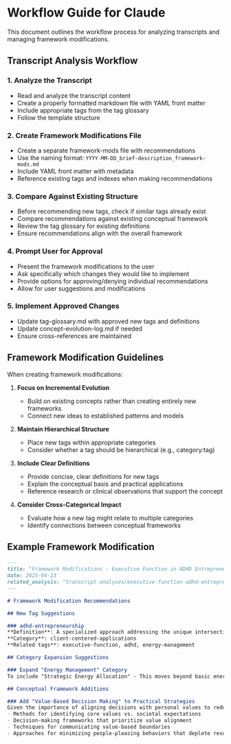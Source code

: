 # Workflow Guide for Claude

This document outlines the workflow process for analyzing transcripts and managing framework modifications.

## Transcript Analysis Workflow

### 1. Analyze the Transcript
- Read and analyze the transcript content
- Create a properly formatted markdown file with YAML front matter
- Include appropriate tags from the tag glossary
- Follow the template structure

### 2. Create Framework Modifications File
- Create a separate framework-mods file with recommendations
- Use the naming format: `YYYY-MM-DD_brief-description_framework-mods.md`
- Include YAML front matter with metadata
- Reference existing tags and indexes when making recommendations

### 3. Compare Against Existing Structure
- Before recommending new tags, check if similar tags already exist
- Compare recommendations against existing conceptual framework
- Review the tag glossary for existing definitions
- Ensure recommendations align with the overall framework

### 4. Prompt User for Approval
- Present the framework modifications to the user
- Ask specifically which changes they would like to implement
- Provide options for approving/denying individual recommendations
- Allow for user suggestions and modifications

### 5. Implement Approved Changes
- Update tag-glossary.md with approved new tags and definitions
- Update concept-evolution-log.md if needed
- Ensure cross-references are maintained

## Framework Modification Guidelines

When creating framework modifications:

1. **Focus on Incremental Evolution**
   - Build on existing concepts rather than creating entirely new frameworks
   - Connect new ideas to established patterns and models

2. **Maintain Hierarchical Structure**
   - Place new tags within appropriate categories
   - Consider whether a tag should be hierarchical (e.g., category:tag)

3. **Include Clear Definitions**
   - Provide concise, clear definitions for new tags
   - Explain the conceptual basis and practical applications
   - Reference research or clinical observations that support the concept

4. **Consider Cross-Categorical Impact**
   - Evaluate how a new tag might relate to multiple categories
   - Identify connections between conceptual frameworks

## Example Framework Modification

```md
---
title: "Framework Modifications - Executive Function in ADHD Entrepreneurship"
date: 2025-04-23
related_analysis: "transcript-analyses/executive-function-adhd-entrepreneurship.md"
---

# Framework Modification Recommendations

## New Tag Suggestions

### adhd-entrepreneurship
**Definition**: A specialized approach addressing the unique intersection of ADHD traits and entrepreneurial contexts, focusing on leveraging hyperfocus, creativity, and risk tolerance while accommodating executive function challenges.
**Category**: client-centered-applications
**Related tags**: executive-function, adhd, energy-management

## Category Expansion Suggestions

### Expand "Energy Management" Category
To include "Strategic Energy Allocation" - This moves beyond basic energy conservation to include the intentional direction of limited executive resources toward high-value activities.

## Conceptual Framework Additions

### Add "Value-Based Decision Making" to Practical Strategies
Given the importance of aligning decisions with personal values to reduce cognitive strain and rejection sensitivity, this category would include:
- Methods for identifying core values vs. societal expectations
- Decision-making frameworks that prioritize value alignment
- Techniques for communicating value-based boundaries
- Approaches for minimizing people-pleasing behaviors that deplete resources
```